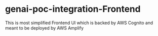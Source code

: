 # genai-poc-integration-Frontend
This is most simplified Frontend UI which is backed by AWS Cognito and meant to be deployed by AWS Amplify 
